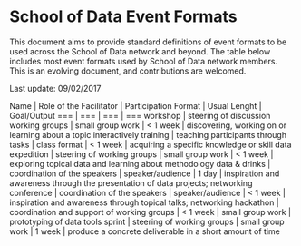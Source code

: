 # School of Data Event Formats

This document aims to provide standard definitions of event formats to be used across the School of Data network and beyond. The table below includes most event formats used by School of Data network members. This is an evolving document, and contributions are welcomed.

Last update: 09/02/2017

Name | Role of the Facilitator | Participation Format | Usual Lenght | Goal/Output
=== | === | === | ===
workshop | steering of discussion working groups | small group work | < 1 week | discovering, working on or learning about a topic interactively
training | teaching participants through tasks | class format | < 1 week | acquiring a specific knowledge or skill
data expedition | steering of working groups | small group work | < 1 week | exploring topical data and learning about methodology
data & drinks | coordination of the speakers | speaker/audience | 1 day | inspiration and awareness through the presentation of data projects; networking
conference | coordination of the speakers | speaker/audience | < 1 week | inspiration and awareness through topical talks; networking
hackathon | coordination and support of working groups | < 1 week | small group work | prototyping of data tools
sprint | steering of working groups | small group work | 1 week | produce a concrete deliverable in a short amount of time
